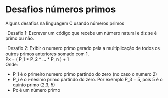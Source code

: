 # Desafios números primos
Alguns desafios na linguagem C usando números primos

-Desafio 1:
Escrever um código que recebe um número natural e diz se é primo ou não.

-Desafio 2:
Exibir o numero primo gerado pela a multiplicação de todos os outros primos anteriores somado com 1. <br>
Px = ( P_1 * P_2 * ... * P_n ) + 1 <br>
Onde:
* P_1 é o primeiro numero primo partindo do zero (no caso o numero 2)
* P_i é o i-nesimo primo partindo do zero. Por exemplo P_3 = 5, pois 5 é o quinto primo (2,3, 5)
* Px é um número primo 


